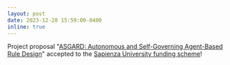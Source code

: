 ```yaml
---
layout: post
date: 2023-12-28 15:59:00-0400
inline: true
---
```


Project proposal "[ASGARD: Autonomous and Self-Governing Agent-Based Rule Design](https://www.uniroma1.it/sites/default/files/field_file_allegati/graduatoria_progetti_grandi_per_web_def.pdf)" accepted to the [Sapienza University funding scheme](https://www.uniroma1.it/it/pagina/bando-di-ateneo-la-ricerca-2023)!

